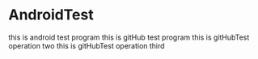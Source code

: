 # AndroidTest 
this is android test program
this is gitHub test program
this is gitHubTest operation two
this is gitHubTest operation third
